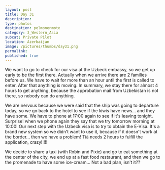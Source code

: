 ```yaml
---
layout: post
title: Day 31
description: 
type: photos
destination: pelmonenmoto
category: 3_Western_Asia
subcat: Private Pilot
location: Azerbaijan
image: /pictures/thumbs/day31.png
permalink: 
published: true
---
```


We want to go to check for our visa at the Uzbeck embassy, so we get up early to be the first there. Actually when we arrive there are 2 families before us. We have to wait for more than an hour until the first is called to enter. After that anything is moving. In summary, we stay there for almost 4 hours to get anything, because the approbation mail from Uzbekistan is not there, so nobody can do anything.

We are nervous because we were said that the ship was going to departure today, so we go back to the hotel to see if the kiwis have news... and they have some. We have to phone at 17:00 again to see if it's leaving tonight. Surprise! when we phone again they say that we try tomorrow morning at 10:00! Our next step with the Uzbeck visa is to try to obtain the E-Visa. It's a brand new system so we didn't want to use it, because if it doesn't work at the border... then we have a problem! Tià needs 2 hours to fulfill the application, crazy!!!!!

We decide to share a taxi (with Robin and Pixie) and go to eat something at the center of the city, we end up at a fast food restaurant, and then we go to the promenade to have some ice-cream... Not a bad plan, isn't it??

<p><a
href="https://lh3.googleusercontent.com/-xF4OpG0-SNI018zAOj_EJuwtsQRbTvEgZ5PFnteO7_VvJr-ZygzbrZ8QWZIhCb2g8wo0LZwBfWzCDbjbjE9XAzzsZuwQC4m19kR69NLInPkK8YzpWMb4XQqBKTBDXIU7sN-q7b7NmydTwX3zwfCowDp444LMHw6e1GfVkCohD6s1OcQiipj_Ml8LQ_dXzmCo7rthKq-ceoTDUdgSqGUCSiwl4YwQ6zceSxWXjtngX6NDOKIAdXeu29QEnYNvBph_FRcmvGBBiUDqPpUY1GB5aTgMvK7wT_u2AMw5LhDJNPdBlYey1IDJ8eT-TKUrHH0-Pc-xMkCsIEPlEjlb7mQ-YoqsEVCASQ9BgAaZWAxLINM9i3FlpEoj0V7rRBYSrCAiP2D0xYSNnlF7YAcH7Iwq6TOQpWrZhsiosj_eygEE-Wac7BHav2M8jLLJpBzwJYPrlruc41RiPOynVcljfUrd8_lexizsyyq5Tyvpq1nzfE-leSadkvEjTBQW1kh6pS5lTVWo8BCPlWAoOAsWKlnFUH1SZtJwH3WmhxSSerKdVKqj1fYOsDzVfCmNrYGVjgI3SREy3a22uXK7VIiGkbxv22eDUVdC3sFZIOJ_5Alo1WNGtaR41IjZ9Tw_NeH74MLxAhCE2wLV_lmXq76ySsUZut2k4dPbkbX8A=w1024-h768-no"><img 
src="https://lh3.googleusercontent.com/-xF4OpG0-SNI018zAOj_EJuwtsQRbTvEgZ5PFnteO7_VvJr-ZygzbrZ8QWZIhCb2g8wo0LZwBfWzCDbjbjE9XAzzsZuwQC4m19kR69NLInPkK8YzpWMb4XQqBKTBDXIU7sN-q7b7NmydTwX3zwfCowDp444LMHw6e1GfVkCohD6s1OcQiipj_Ml8LQ_dXzmCo7rthKq-ceoTDUdgSqGUCSiwl4YwQ6zceSxWXjtngX6NDOKIAdXeu29QEnYNvBph_FRcmvGBBiUDqPpUY1GB5aTgMvK7wT_u2AMw5LhDJNPdBlYey1IDJ8eT-TKUrHH0-Pc-xMkCsIEPlEjlb7mQ-YoqsEVCASQ9BgAaZWAxLINM9i3FlpEoj0V7rRBYSrCAiP2D0xYSNnlF7YAcH7Iwq6TOQpWrZhsiosj_eygEE-Wac7BHav2M8jLLJpBzwJYPrlruc41RiPOynVcljfUrd8_lexizsyyq5Tyvpq1nzfE-leSadkvEjTBQW1kh6pS5lTVWo8BCPlWAoOAsWKlnFUH1SZtJwH3WmhxSSerKdVKqj1fYOsDzVfCmNrYGVjgI3SREy3a22uXK7VIiGkbxv22eDUVdC3sFZIOJ_5Alo1WNGtaR41IjZ9Tw_NeH74MLxAhCE2wLV_lmXq76ySsUZut2k4dPbkbX8A=w1024-h768-no" alt=""></a></p>